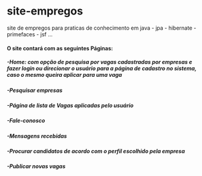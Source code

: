# site-empregos
site de empregos para praticas de conhecimento em java - jpa - hibernate - primefaces - jsf ...

#### O site contará com as seguintes Páginas:
##### -Home: com opção de pesquisa por vagas cadastradas por empresas e fazer login ou direcionar o usuário para a página de cadastro no sistema, caso o mesmo queira aplicar para uma vaga
##### -Pesquisar empresas
##### -Página de lista de Vagas aplicadas pelo usuário
##### -Fale-conosco
##### -Mensagens recebidas
##### -Procurar candidatos de acordo com o perfil escolhido pela empresa
##### -Publicar novas vagas

